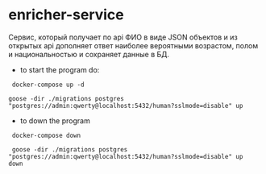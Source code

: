 # enricher-service
Сервис, который получает по api ФИО в виде JSON объектов и из открытых api дополняет ответ наиболее вероятными возрастом, полом и национальностью и сохраняет данные в БД.



- to start the  program do:
```
 docker-compose up -d
```
```
goose -dir ./migrations postgres "postgres://admin:qwerty@localhost:5432/human?sslmode=disable" up
```
- to down the program
```
 docker-compose down
```
```
 goose -dir ./migrations postgres "postgres://admin:qwerty@localhost:5432/human?sslmode=disable" up  down
```